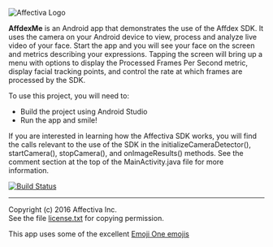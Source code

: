 ![Affectiva Logo](http://developer.affectiva.com/images/logo.png)

**AffdexMe** is an Android app that demonstrates the use of the Affdex SDK.  It uses the camera on your Android device to view, process and analyze live video of your face. Start the app and you will see your face on the screen and metrics describing your expressions. Tapping the screen will bring up a menu with options to display the Processed Frames Per Second metric, display facial tracking points, and control the rate at which frames are processed by the SDK.

To use this project, you will need to:
- Build the project using Android Studio
- Run the app and smile!

If you are interested in learning how the Affectiva SDK works, you will find the calls relevant to the use of the SDK in the initializeCameraDetector(), startCamera(), stopCamera(), and onImageResults() methods.  See the comment section at the top of the MainActivity.java file for more information.

[![Build Status](https://travis-ci.org/Affectiva/affdexme-android.svg)](https://travis-ci.org/Affectiva/affdexme-android)

***
Copyright (c) 2016 Affectiva Inc. <br> See the file [license.txt](license.txt) for copying permission.

This app uses some of the excellent [Emoji One emojis](http://emojione.com)
